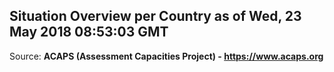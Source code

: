 ## Situation Overview per Country as of Wed, 23 May 2018 08:53:03 GMT

Source: **ACAPS (Assessment Capacities Project) - https://www.acaps.org**